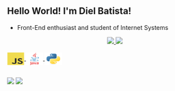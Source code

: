 ## Hello World! I'm Diel Batista!

- Front-End enthusiast and student of Internet Systems

<div align="center">
  <a href="https://github.com/dielbatista">
  <img height="160em" src="https://github-readme-stats.vercel.app/api?username=pablobdss&show_icons=true&theme=onedark"/>
  <img height="140em" src="https://github-readme-stats.vercel.app/api/top-langs/?username=pablobdss&layout=compact&langs_count=7&theme=onedark"/>
</div>
  
<div style="display: inline_block"><br>
  <img align="center" alt="All-Js" height="30" width="40" src="https://raw.githubusercontent.com/devicons/devicon/1119b9f84c0290e0f0b38982099a2bd027a48bf1/icons/javascript/javascript-original.svg">
  <img align="center" alt="Java" height="30" width="40" src="https://raw.githubusercontent.com/devicons/devicon/1119b9f84c0290e0f0b38982099a2bd027a48bf1/icons/java/java-original-wordmark.svg">
  <img align="center" alt="Python" height="30" width="40" src="https://raw.githubusercontent.com/devicons/devicon/1119b9f84c0290e0f0b38982099a2bd027a48bf1/icons/python/python-original.svg">

</div>
  
##
  
 <div> 
  <a href="https://www.linkedin.com/in/juan-pablo-5134a5189" target="_blank"><img src="https://img.shields.io/badge/-LinkedIn-%230077B5?style=for-the-badge&logo=linkedin&logoColor=white" target="_blank"></a> 
  <a href="mailto:juanpablox2002@gmail.com" target="_blank"><img src="https://img.shields.io/badge/Gmail-D14836?style=for-the-badge&logo=gmail&logoColor=white" target="_blank"></a> 
 
</div>
